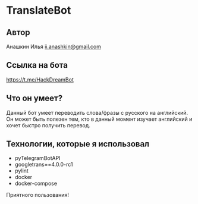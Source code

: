 # TranslateBot

## Автор

Анашкин Илья <ii.anashkin@gmail.com>

## Ссылка на бота

https://t.me/HackDreamBot

## Что он умеет?

Данный бот умеет переводить слова/фразы с русского на английский. Он может быть полезен тем, кто в данный момент изучает английский и хочет быстро получить перевод.

## Технологии, которые я использовал

- pyTelegramBotAPI 
- googletrans==4.0.0-rc1
- pylint
- docker
- docker-compose

Приятного пользования!
